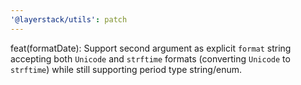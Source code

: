 ```yaml
---
'@layerstack/utils': patch
---
```


feat(formatDate): Support second argument as explicit `format` string accepting both `Unicode` and `strftime` formats (converting `Unicode` to `strftime`) while still supporting period type string/enum.
